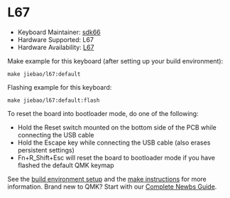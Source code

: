 # L67

* Keyboard Maintainer: [sdk66](https://github.com/sdk66)
* Hardware Supported: L67
* Hardware Availability: [L67](https://www.jiebao.com)

Make example for this keyboard (after setting up your build environment):

    make jiebao/l67:default
        
Flashing example for this keyboard:

    make jiebao/l67:default:flash

To reset the board into bootloader mode, do one of the following:

* Hold the Reset switch mounted on the bottom side of the PCB while connecting the USB cable
* Hold the Escape key while connecting the USB cable (also erases persistent settings)
* Fn+R_Shift+Esc will reset the board to bootloader mode if you have flashed the default QMK keymap

See the [build environment setup](https://docs.qmk.fm/#/getting_started_build_tools) and the [make instructions](https://docs.qmk.fm/#/getting_started_make_guide) for more information. Brand new to QMK? Start with our [Complete Newbs Guide](https://docs.qmk.fm/#/newbs).
